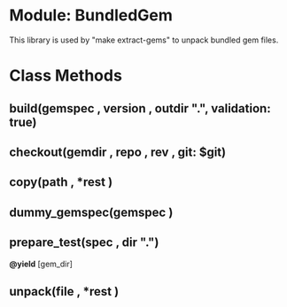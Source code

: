 # Module: BundledGem
    

This library is used by "make extract-gems" to unpack bundled gem files.


# Class Methods
## build(gemspec , version , outdir ".", validation: true) [](#method-c-build)
## checkout(gemdir , repo , rev , git: $git) [](#method-c-checkout)
## copy(path , *rest ) [](#method-c-copy)
## dummy_gemspec(gemspec ) [](#method-c-dummy_gemspec)
## prepare_test(spec , dir ".") [](#method-c-prepare_test)
**@yield** [gem_dir] 

## unpack(file , *rest ) [](#method-c-unpack)

